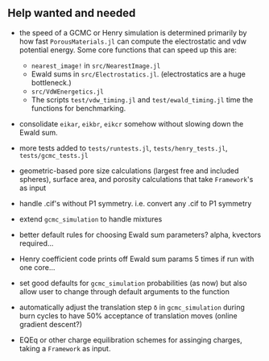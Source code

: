 
<a id='Help-wanted-and-needed-1'></a>

## Help wanted and needed


  * the speed of a GCMC or Henry simulation is determined primarily by how fast `PorousMaterials.jl` can compute the electrostatic and vdw potential energy. Some core functions that can speed up this are:

      * `nearest_image!` in `src/NearestImage.jl`
      * Ewald sums in `src/Electrostatics.jl`. (electrostatics are a huge bottleneck.)
      * `src/VdWEnergetics.jl`
      * The scripts `test/vdw_timing.jl` and `test/ewald_timing.jl` time the functions for benchmarking.


  * consolidate `eikar`, `eikbr`, `eikcr` somehow without slowing down the Ewald sum.
  * more tests added to `tests/runtests.jl`, `tests/henry_tests.jl`, `tests/gcmc_tests.jl`
  * geometric-based pore size calculations (largest free and included spheres), surface area, and porosity calculations that take `Framework`'s as input
  * handle .cif's without P1 symmetry. i.e. convert any .cif to P1 symmetry
  * extend `gcmc_simulation` to handle mixtures
  * better default rules for choosing Ewald sum parameters? alpha, kvectors required...
  * Henry coefficient code prints off Ewald sum params 5 times if run with one core...
  * set good defaults for `gcmc_simulation` probabilities (as now) but also allow user to change through default arguments to the function
  * automatically adjust the translation step `δ` in `gcmc_simulation` during burn cycles to have 50% acceptance of translation moves (online gradient descent?)
  * EQEq or other charge equilibration schemes for assinging charges, taking a `Framework` as input.

